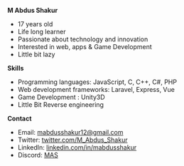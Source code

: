 **M Abdus Shakur**

* 17 years old
* Life long learner
* Passionate about technology and innovation
* Interested in web, apps & Game Development
* Little bit lazy

**Skills**

* Programming languages: JavaScript, C, C++, C#, PHP
* Web development frameworks: Laravel, Express, Vue
* Game Development : Unity3D
* Little Bit Reverse engineering

**Contact**

* Email: mabdusshakur12@gmail.com
* Twitter:  <a href="https://twitter.com/M_Abdus_Shakur" target="_blank">twitter.com/M_Abdus_Shakur</a>
* LinkedIn: <a href="https://www.linkedin.com/in/mabdusshakur" target="_blank">linkedin.com/in/mabdusshakur</a>
* Discord:  <a href="https://discordapp.com/users/461877672511930368" target="_blank">MAS</a>

